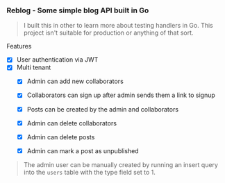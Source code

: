 ### Reblog - Some simple blog API built in Go

> I built this in other to learn more about testing handlers in Go. This project isn't suitable for production or anything of that sort.

Features 

- [x] User authentication via JWT
- [x] Multi tenant
  - [x] Admin can add new collaborators
  - [x] Collaborators can sign up after admin sends them a link to signup
  - [x] Posts can be created by the admin and collaborators
  - [x] Admin can delete collaborators
  - [x] Admin can delete posts
  - [x] Admin can mark a post as unpublished


> The admin user can be manually created by running an insert query into the `users` table with the type field set to 1.

  
